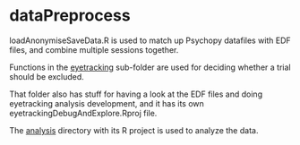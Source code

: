 dataPreprocess
==============

loadAnonymiseSaveData.R is used to match up Psychopy datafiles with EDF files, and combine multiple sessions together.

Functions in the [eyetracking](eyetracking) sub-folder are used for deciding whether a trial should be excluded.

That folder also has stuff for having a look at the EDF files and doing eyetracking analysis development, and it has its own eyetrackingDebugAndExplore.Rproj file.

The [analysis](../analysis) directory with its R project is used to analyze the data.